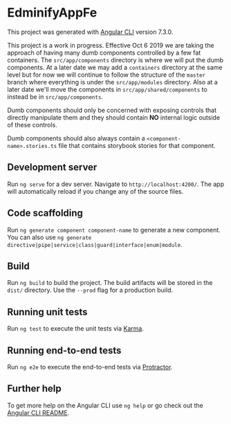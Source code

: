# EdminifyAppFe

This project was generated with [Angular CLI](https://github.com/angular/angular-cli) version 7.3.0.

This project is a work in progress. Effective Oct 6 2019 we are taking the approach of having many dumb components controlled by a few fat containers. The `src/app/components` directory is where we will put the dumb components. At a later date we may add a `containers` directory at the same level but for now we will continue to follow the structure of the `master` branch where everything is under the `src/app/modules` directory. Also at a later date we'll move the components in `src/app/shared/components` to instead be in `src/app/components`.

Dumb components should only be concerned with exposing controls that directly manipulate them and they should contain **NO** internal logic outside of these controls.

Dumb components should also always contain a `<component-name>.stories.ts` file that contains storybook stories for that component.

## Development server

Run `ng serve` for a dev server. Navigate to `http://localhost:4200/`. The app will automatically reload if you change any of the source files.

## Code scaffolding

Run `ng generate component component-name` to generate a new component. You can also use `ng generate directive|pipe|service|class|guard|interface|enum|module`.

## Build

Run `ng build` to build the project. The build artifacts will be stored in the `dist/` directory. Use the `--prod` flag for a production build.

## Running unit tests

Run `ng test` to execute the unit tests via [Karma](https://karma-runner.github.io).

## Running end-to-end tests

Run `ng e2e` to execute the end-to-end tests via [Protractor](http://www.protractortest.org/).

## Further help

To get more help on the Angular CLI use `ng help` or go check out the [Angular CLI README](https://github.com/angular/angular-cli/blob/master/README.md).
